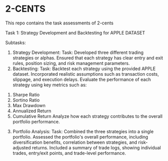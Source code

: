 # 2-CENTS
This repo contains the task assessments of 2-cents

Task 1: Strategy Development and Backtesting for APPLE DATASET

Subtasks:
1. Strategy Development:
Task:
Developed three different trading strategies or alphas.
Ensured that each strategy has clear entry and exit rules, position sizing, and risk management parameters.
2. Backtesting:
Task:
Backtest each strategy using the provided APPLE dataset. Incorporated realistic assumptions such as transaction costs, slippage, and execution delays.
Evaluate the performance of each strategy using key metrics such as:
1) Sharpe Ratio
2) Sortino Ratio
3) Max Drawdown
4) Annualized Return
5) Cumulative Return
Analyze how each strategy contributes to the overall portfolio performance.
3. Portfolio Analysis:
Task:
Combined the three strategies into a single portfolio. Assessed the portfolio's overall performance, including diversification benefits, correlation between strategies, and risk-adjusted returns.
Included a summary of trade logs, showing individual trades, entry/exit points, and trade-level performance.
